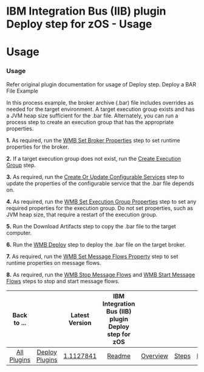 
IBM Integration Bus (IIB) plugin Deploy step for zOS - Usage
============================================================

# Usage



### Usage




 


Refer original plugin documentation for usage of Deploy step. Deploy a BAR File Example


In this process example, the broker archive (.bar) file includes overrides as needed for the target environment. A target execution group exists and has a JVM heap size sufficient for the .bar file. Alternately, you can run a process step to create an execution group that has the appropriate properties.


**1.**  As required, run the [WMB Set Broker Properties](https://www.urbancode.com/plugindoc/ibm-integration-bus-formerly-websphere-message-broker-cmp/#wmb_set_broker_properties) step to set runtime properties for the broker.


**2.**  If a target execution group does not exist, run the [Create Execution Group](https://www.urbancode.com/plugindoc/ibm-integration-bus-formerly-websphere-message-broker-cmp/#create_execution_group) step.


**3.**  As required, run the [Create Or Update Configurable Services](https://www.urbancode.com/plugindoc/ibm-integration-bus-formerly-websphere-message-broker-cmp/#create_or_update_configurable_service) step to update the properties of the configurable service that the .bar file depends on.


**4.**  As required, run the [WMB Set Execution Group Properties](https://www.urbancode.com/plugindoc/ibm-integration-bus-formerly-websphere-message-broker-cmp/#wmb_set_execution_group_properties) step to set any required properties for the execution group. Do not set properties, such as JVM heap size, that require a restart of the execution group.


**5.**  Run the Download Artifacts step to copy the .bar file to the target computer.


**6.**  Run the [WMB Deploy](https://www.urbancode.com/plugindoc/ibm-integration-bus-formerly-websphere-message-broker-cmp/#wmb_deploy) step to deploy the .bar file on the target broker.


**7.**  As required, run the [WMB Set Message Flows Property](https://www.urbancode.com/plugindoc/ibm-integration-bus-formerly-websphere-message-broker-cmp/#wmb_set_message_flows_property) step to set runtime properties on message flows.


**8.**  As required, run the [WMB Stop Message Flows](https://www.urbancode.com/plugindoc/ibm-integration-bus-formerly-websphere-message-broker-cmp/#wmb_stop_message_flows) and [WMB Start Message Flows](https://www.urbancode.com/plugindoc/ibm-integration-bus-formerly-websphere-message-broker-cmp/#wmb_start_message_flows) steps to stop and start message flows. 



|Back to ...||Latest Version|IBM Integration Bus (IIB) plugin Deploy step for zOS ||||
| :---: | :---: | :---: | :---: | :---: | :---: | :---: |
|[All Plugins](../../index.md)|[Deploy Plugins](../README.md)|[1.1127841](https://raw.githubusercontent.com/UrbanCode/IBM-UCD-PLUGINS/main/files/zos-ibm-integration-bus-ucd/ucd-zOS-WebSphereMessageBroker-CMP-1.1127841.zip)|[Readme](README.md)|[Overview](overview.md)|[Steps](steps.md)|[Downloads](downloads.md)|
